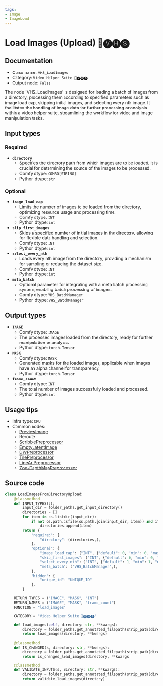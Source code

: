 ```yaml
---
tags:
- Image
- ImageLoad
---
```


# Load Images (Upload) 🎥🅥🅗🅢
## Documentation
- Class name: `VHS_LoadImages`
- Category: `Video Helper Suite 🎥🅥🅗🅢`
- Output node: `False`

The node 'VHS_LoadImages' is designed for loading a batch of images from a directory, processing them according to specified parameters such as image load cap, skipping initial images, and selecting every nth image. It facilitates the handling of image data for further processing or analysis within a video helper suite, streamlining the workflow for video and image manipulation tasks.
## Input types
### Required
- **`directory`**
    - Specifies the directory path from which images are to be loaded. It is crucial for determining the source of the images to be processed.
    - Comfy dtype: `COMBO[STRING]`
    - Python dtype: `str`
### Optional
- **`image_load_cap`**
    - Limits the number of images to be loaded from the directory, optimizing resource usage and processing time.
    - Comfy dtype: `INT`
    - Python dtype: `int`
- **`skip_first_images`**
    - Skips a specified number of initial images in the directory, allowing for flexible data handling and selection.
    - Comfy dtype: `INT`
    - Python dtype: `int`
- **`select_every_nth`**
    - Loads every nth image from the directory, providing a mechanism for sampling or reducing the dataset size.
    - Comfy dtype: `INT`
    - Python dtype: `int`
- **`meta_batch`**
    - Optional parameter for integrating with a meta batch processing system, enabling batch processing of images.
    - Comfy dtype: `VHS_BatchManager`
    - Python dtype: `VHS_BatchManager`
## Output types
- **`IMAGE`**
    - Comfy dtype: `IMAGE`
    - The processed images loaded from the directory, ready for further manipulation or analysis.
    - Python dtype: `torch.Tensor`
- **`MASK`**
    - Comfy dtype: `MASK`
    - Generated masks for the loaded images, applicable when images have an alpha channel for transparency.
    - Python dtype: `torch.Tensor`
- **`frame_count`**
    - Comfy dtype: `INT`
    - The total number of images successfully loaded and processed.
    - Python dtype: `int`
## Usage tips
- Infra type: `CPU`
- Common nodes:
    - [PreviewImage](../../Comfy/Nodes/PreviewImage.md)
    - Reroute
    - [ScribblePreprocessor](../../comfyui_controlnet_aux/Nodes/ScribblePreprocessor.md)
    - [EmptyLatentImage](../../Comfy/Nodes/EmptyLatentImage.md)
    - [DWPreprocessor](../../comfyui_controlnet_aux/Nodes/DWPreprocessor.md)
    - [TilePreprocessor](../../comfyui_controlnet_aux/Nodes/TilePreprocessor.md)
    - [LineArtPreprocessor](../../comfyui_controlnet_aux/Nodes/LineArtPreprocessor.md)
    - [Zoe-DepthMapPreprocessor](../../comfyui_controlnet_aux/Nodes/Zoe-DepthMapPreprocessor.md)



## Source code
```python
class LoadImagesFromDirectoryUpload:
    @classmethod
    def INPUT_TYPES(s):
        input_dir = folder_paths.get_input_directory()
        directories = []
        for item in os.listdir(input_dir):
            if not os.path.isfile(os.path.join(input_dir, item)) and item != "clipspace":
                directories.append(item)
        return {
            "required": {
                "directory": (directories,),
            },
            "optional": {
                "image_load_cap": ("INT", {"default": 0, "min": 0, "max": BIGMAX, "step": 1}),
                "skip_first_images": ("INT", {"default": 0, "min": 0, "max": BIGMAX, "step": 1}),
                "select_every_nth": ("INT", {"default": 1, "min": 1, "max": BIGMAX, "step": 1}),
                "meta_batch": ("VHS_BatchManager",),
            },
            "hidden": {
                "unique_id": "UNIQUE_ID"
            },
        }
    
    RETURN_TYPES = ("IMAGE", "MASK", "INT")
    RETURN_NAMES = ("IMAGE", "MASK", "frame_count")
    FUNCTION = "load_images"

    CATEGORY = "Video Helper Suite 🎥🅥🅗🅢"

    def load_images(self, directory: str, **kwargs):
        directory = folder_paths.get_annotated_filepath(strip_path(directory))
        return load_images(directory, **kwargs)
    
    @classmethod
    def IS_CHANGED(s, directory: str, **kwargs):
        directory = folder_paths.get_annotated_filepath(strip_path(directory))
        return is_changed_load_images(directory, **kwargs)

    @classmethod
    def VALIDATE_INPUTS(s, directory: str, **kwargs):
        directory = folder_paths.get_annotated_filepath(strip_path(directory))
        return validate_load_images(directory)

```

